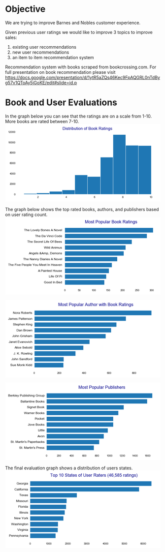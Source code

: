 # Objective
We are trying to improve Barnes and Nobles customer experience. 

Given previous user ratings we would like to improve 3 topics to improve sales:
1. existing user recommendations 
2. new user recommendations 
3. an item to item recommendation system

Recommendation system with books scraped from bookcrossing.com. For full presentation on book recommendation please visit https://docs.google.com/presentation/d/1ytR5aZQs46Kec9FpAQGRL0nTdByg57v1QToAy5jGoKE/edit#slide=id.p

# Book and User Evaluations

In the graph below you can see that the ratings  are on a scale from 1-10. More books are rated between 7-10. 
![](images/dist_ratings.png)

The graph below shows the top rated books, authors, and publishers based on user rating count. 
![](images/mostpopbook.png)

![](images/most_pop_author.png)

![](images/most_pop_publisher.png)

The final evaluation graph shows a distribution of users states. 
![](images/user_states.png)

